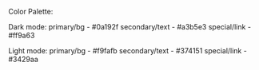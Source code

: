 Color Palette:

Dark mode:
primary/bg - #0a192f
secondary/text - #a3b5e3
special/link - #ff9a63

Light mode:
primary/bg - #f9fafb
secondary/text - #374151
special/link - #3429aa
